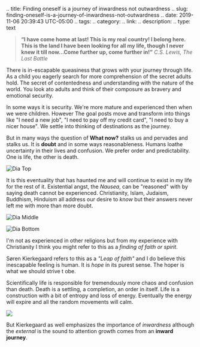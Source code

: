 .. title: Finding oneself is a journey of inwardness not outwardness
.. slug: finding-oneself-is-a-journey-of-inwardness-not-outwardness
.. date: 2019-11-06 20:39:43 UTC-05:00
.. tags: 
.. category: 
.. link: 
.. description: 
.. type: text

> **“I have come home at last! This is my real country! I belong here. This is the land I have been looking for all my life, though I never knew it till now...Come further up, come further in!”**
>  *C.S. Lewis, The Last Battle*

There is in-escapable queasiness that grows with your journey through life. As a child you eagerly search for more comprehension of the secret adults hold. The secret of contentedness and understanding with the nature of the world. You look ato adults and think of their composure as bravery and emotional security. 

In some ways it is security. We're more mature and experienced then when we were children. However The goal posts move and transform into things like "I need a new job", "I need to pay off my credit card", "I need to buy a nicer house". We settle into thinking of destinations as the journey. 

But in many ways the question of **What now?** stalks us and pervades and stalks us. It is **doubt** and in some ways reasonableness. Humans loathe uncertainty in their lives and confusion. We prefer order and predictability. One is life, the other is death. 



![Dia Top](/images/diatop.jpg)

It is this eventuality that has haunted me and will continue to exist in my life for the rest of it. Existential angst, the *Nausea*, can be "reasoned" with by saying death cannot be experienced. Christianity, Islam, Judaism, Buddhism, Hinduism all address our desire to *know* but their answers never left me with more than more doubt.

![Dia Middle](/images/diamiddle.jpg)

 

 ![Dia Bottom](/images/diabottom.jpg)

 I'm not as experienced in other religions but from my experience with Christianity I think you might refer to this as a *finding of faith or spirit*. 

Søren Kierkegaard refers to this as a *"Leap of faith"* and I do believe this inescapable feeling is human. It is *hope* in its purest sense. The hoper is what we should strive t obe. 


Scientifically life is responsible for tremendously more chaos and confusion than death. Death is a settling, a completion, an order in itself. Life is a construction with a bit of entropy and loss of energy. Eventually the energy will expire and all the random movements will calm. 

<img src="/images/floating.jpg" style="text-align:center">

But Kierkegaard as well emphasizes the importance of *inwardness* although the *external* is the sound to attention growth comes from an **inward journey**.